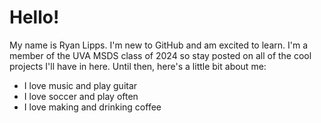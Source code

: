# Hello!

My name is Ryan Lipps. I'm new to GitHub and am excited to learn. I'm a member of the UVA MSDS class of 2024 so stay posted on all of the cool projects I'll have in here. Until then, here's a little bit about me:
- I love music and play guitar
- I love soccer and play often
- I love making and drinking coffee
